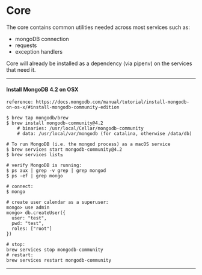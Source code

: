# Core

The core contains common utilities needed across most services such as:
* mongoDB connection
* requests
* exception handlers

Core will already be installed as a dependency (via pipenv) on the services that need it.

---

#### Install MongoDB 4.2 on OSX
```
reference: https://docs.mongodb.com/manual/tutorial/install-mongodb-on-os-x/#install-mongodb-community-edition

$ brew tap mongodb/brew
$ brew install mongodb-community@4.2
    # binaries: /usr/local/Cellar/mongodb-community
    # data: /usr/local/var/mongodb (for catalina, otherwise /data/db)

# To run MongoDB (i.e. the mongod process) as a macOS service
$ brew services start mongodb-community@4.2
$ brew services list≤

# verify MongoDB is running:
$ ps aux | grep -v grep | grep mongod
$ ps -ef | grep mongo

# connect:
$ mongo

# create user calendar as a superuser:
mongo> use admin
mongo> db.createUser({
  user: "test",
  pwd: "test",
  roles: ["root"]
})

# stop:
brew services stop mongodb-community
# restart:
brew services restart mongodb-community
```

---
